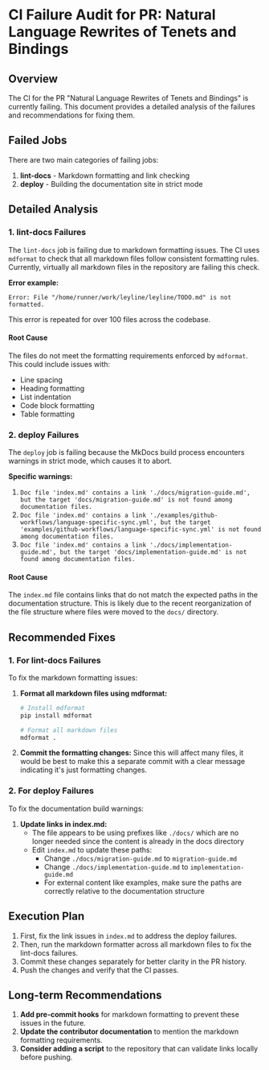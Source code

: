 # CI Failure Audit for PR: Natural Language Rewrites of Tenets and Bindings

## Overview

The CI for the PR "Natural Language Rewrites of Tenets and Bindings" is currently failing. This document provides a detailed analysis of the failures and recommendations for fixing them.

## Failed Jobs

There are two main categories of failing jobs:

1. **lint-docs** - Markdown formatting and link checking
1. **deploy** - Building the documentation site in strict mode

## Detailed Analysis

### 1. lint-docs Failures

The `lint-docs` job is failing due to markdown formatting issues. The CI uses `mdformat` to check that all markdown files follow consistent formatting rules. Currently, virtually all markdown files in the repository are failing this check.

**Error example:**

```
Error: File "/home/runner/work/leyline/leyline/TODO.md" is not formatted.
```

This error is repeated for over 100 files across the codebase.

#### Root Cause

The files do not meet the formatting requirements enforced by `mdformat`. This could include issues with:

- Line spacing
- Heading formatting
- List indentation
- Code block formatting
- Table formatting

### 2. deploy Failures

The `deploy` job is failing because the MkDocs build process encounters warnings in strict mode, which causes it to abort.

**Specific warnings:**

1. `Doc file 'index.md' contains a link './docs/migration-guide.md', but the target 'docs/migration-guide.md' is not found among documentation files.`
1. `Doc file 'index.md' contains a link './examples/github-workflows/language-specific-sync.yml', but the target 'examples/github-workflows/language-specific-sync.yml' is not found among documentation files.`
1. `Doc file 'index.md' contains a link './docs/implementation-guide.md', but the target 'docs/implementation-guide.md' is not found among documentation files.`

#### Root Cause

The `index.md` file contains links that do not match the expected paths in the documentation structure. This is likely due to the recent reorganization of the file structure where files were moved to the `docs/` directory.

## Recommended Fixes

### 1. For lint-docs Failures

To fix the markdown formatting issues:

1. **Format all markdown files using mdformat:**

   ```bash
   # Install mdformat
   pip install mdformat

   # Format all markdown files
   mdformat .
   ```

1. **Commit the formatting changes:**
   Since this will affect many files, it would be best to make this a separate commit with a clear message indicating it's just formatting changes.

### 2. For deploy Failures

To fix the documentation build warnings:

1. **Update links in index.md:**
   - The file appears to be using prefixes like `./docs/` which are no longer needed since the content is already in the docs directory
   - Edit `index.md` to update these paths:
     - Change `./docs/migration-guide.md` to `migration-guide.md`
     - Change `./docs/implementation-guide.md` to `implementation-guide.md`
     - For external content like examples, make sure the paths are correctly relative to the documentation structure

## Execution Plan

1. First, fix the link issues in `index.md` to address the deploy failures.
1. Then, run the markdown formatter across all markdown files to fix the lint-docs failures.
1. Commit these changes separately for better clarity in the PR history.
1. Push the changes and verify that the CI passes.

## Long-term Recommendations

1. **Add pre-commit hooks** for markdown formatting to prevent these issues in the future.
1. **Update the contributor documentation** to mention the markdown formatting requirements.
1. **Consider adding a script** to the repository that can validate links locally before pushing.
